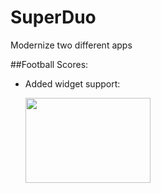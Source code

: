 # SuperDuo
Modernize two different apps

##Football Scores:
* Added widget support:

  <img src=https://raw.githubusercontent.com/native1989/SuperDuo/master/images/widget_preview.png width=200 height=136 />
